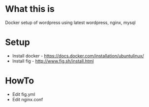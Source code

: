 # What this is
Docker setup of wordpress using latest wordpress, nginx, mysql

# Setup
- Install docker - https://docs.docker.com/installation/ubuntulinux/
- Install fig - http://www.fig.sh/install.html

# HowTo 
- Edit fig.yml
- Edit nginx.conf
